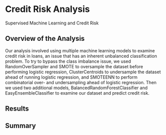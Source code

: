 # Credit Risk Analysis

Supervised Machine Learning and Credit Risk

## Overview of the Analysis

Our analysis involved using multiple machine learning models to examine credit risk in loans,
an issue that has an inherent unbalanced classification problem. To try to bypass the class
imbalance issue, we used RandomOverSampler and SMOTE to oversample the dataset before performing
logistic regression, ClusterCentroids to undersample the dataset ahead of running logistic 
regression, and SMOTEENN to perform combinatorial over- and undersampling ahead of logistic 
regression. Then we used two additional models, BalancedRandomForestClassifier and 
EasyEnsembleClassifier to examine our dataset and predict credit risk.

## Results

## Summary

